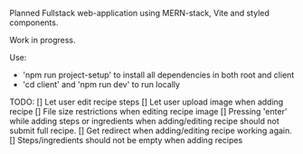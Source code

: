 Planned Fullstack web-application using MERN-stack, Vite and styled components.

Work in progress.

Use:

- 'npm run project-setup' to install all dependencies in both root and client
- 'cd client' and 'npm run dev' to run locally

TODO:
[] Let user edit recipe steps
[] Let user upload image when adding recipe
[] File size restrictions when editing recipe image
[] Pressing 'enter' while adding steps or ingredients when adding/editing recipe should not submit full recipe.
[] Get redirect when adding/editing recipe working again.
[] Steps/ingredients should not be empty when adding recipes

